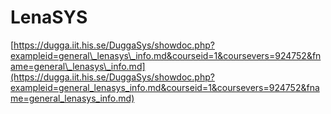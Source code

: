 # LenaSYS

[https://dugga.iit.his.se/DuggaSys/showdoc.php?exampleid=general\_lenasys\_info.md&courseid=1&coursevers=924752&fname=general\_lenasys\_info.md](https://dugga.iit.his.se/DuggaSys/showdoc.php?exampleid=general_lenasys_info.md&courseid=1&coursevers=924752&fname=general_lenasys_info.md)

